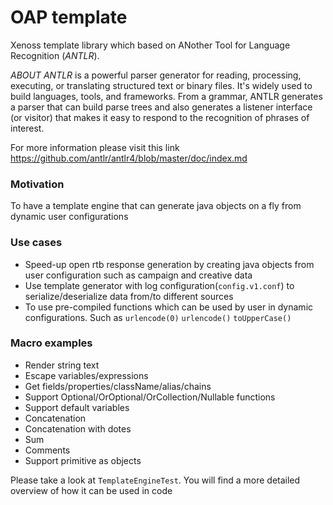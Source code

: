 # OAP template

Xenoss template library which based on ANother Tool for Language Recognition (*ANTLR*).

*ABOUT ANTLR* is a powerful parser generator for reading, processing, executing, or translating structured text or binary files. It's widely used to build languages,
tools, and frameworks. From a grammar, ANTLR generates a parser that can build parse trees and also generates a listener interface (or visitor) that makes it easy to
respond to the recognition of phrases of interest.

For more information please visit this link https://github.com/antlr/antlr4/blob/master/doc/index.md

### Motivation

To have a template engine that can generate java objects on a fly from dynamic user configurations

### Use cases

- Speed-up open rtb response generation by creating java objects from user configuration such as campaign and creative data
- Use template generator with log configuration(`config.v1.conf`) to serialize/deserialize data from/to different sources
- To use pre-compiled functions which can be used by user in dynamic configurations. Such as `urlencode(0)` `urlencode()` `toUpperCase()`

### Macro examples

- Render string text
- Escape variables/expressions
- Get fields/properties/className/alias/chains
- Support Optional/OrOptional/OrCollection/Nullable functions
- Support default variables
- Concatenation
- Concatenation with dotes
- Sum
- Comments
- Support primitive as objects 

Please take a look at `TemplateEngineTest`. You will find a more detailed overview of how it can be used in code